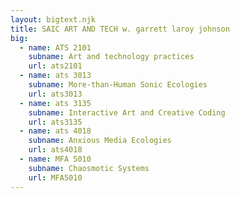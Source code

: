 ```yaml
---
layout: bigtext.njk
title: SAIC ART AND TECH w. garrett laroy johnson
big:
  - name: ATS 2101
    subname: Art and technology practices
    url: ats2101
  - name: ats 3013
    subname: More-than-Human Sonic Ecologies
    url: ats3013
  - name: ats 3135
    subname: Interactive Art and Creative Coding
    url: ats3135
  - name: ats 4018
    subname: Anxious Media Ecologies
    url: ats4018
  - name: MFA 5010
    subname: Chaosmotic Systems
    url: MFA5010
---
```

